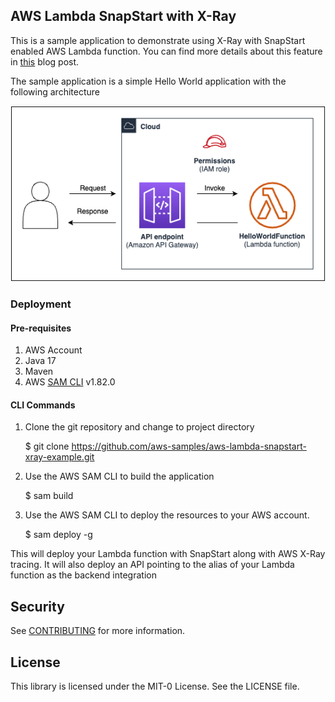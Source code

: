 ## AWS Lambda SnapStart with X-Ray

This is a sample application to demonstrate using X-Ray with SnapStart enabled AWS Lambda function. You can find more details about this feature in [this]() blog post. 

The sample application is a simple Hello World application with the following architecture

![Hello World Application](images/Architecture.png)

### Deployment

#### Pre-requisites
1. AWS Account
2. Java 17
3. Maven
3. AWS [SAM CLI](https://docs.aws.amazon.com/serverless-application-model/latest/developerguide/install-sam-cli.html) v1.82.0

#### CLI Commands



1.	Clone the git repository and change to project directory

	$ git clone https://github.com/aws-samples/aws-lambda-snapstart-xray-example.git

2.	Use the AWS SAM CLI to build the application

    $ sam build

3.	Use the AWS SAM CLI to deploy the resources to your AWS account.

    $ sam deploy -g

This will deploy your Lambda function with SnapStart along with AWS X-Ray tracing. It will also deploy an API pointing to the alias of your Lambda function as the backend integration

## Security

See [CONTRIBUTING](CONTRIBUTING.md#security-issue-notifications) for more information.

## License

This library is licensed under the MIT-0 License. See the LICENSE file.

